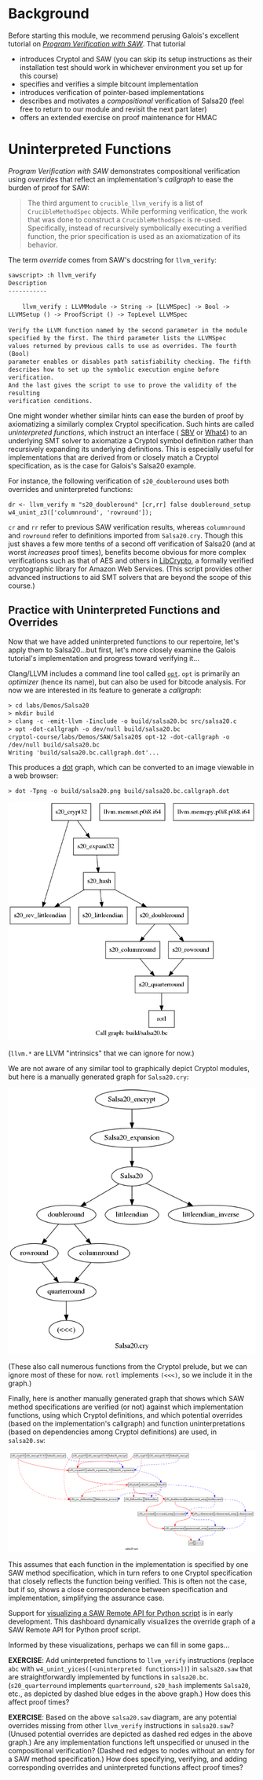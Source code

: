 # Background

Before starting this module, we recommend perusing Galois's excellent
tutorial on
[_Program Verification with SAW_](https://saw.galois.com/intro/index.html).
That tutorial
  * introduces Cryptol and SAW
    (you can skip its setup instructions as their installation test
	should work in whichever environment you set up for this course)
  * specifies and verifies a simple bitcount implementation
  * introduces verification of pointer-based implementations
  * describes and motivates a _compositional_ verification of Salsa20
    (feel free to return to our module and revisit the next part later)
  * offers an extended exercise on proof maintenance for HMAC

# Uninterpreted Functions

_Program Verification with SAW_ demonstrates compositional verification
using _overrides_ that reflect an implementation's _callgraph_ to ease
the burden of proof for SAW:

> The third argument to `crucible_llvm_verify` is a list of
> `CrucibleMethodSpec` objects. While performing verification, the work
> that was done to construct a `CrucibleMethodSpec` is re-used.
> Specifically, instead of recursively symbolically executing a
> verified function, the prior specification is used as an
> axiomatization of its behavior.

The term _override_ comes from SAW's docstring for `llvm_verify`:

```SAW
sawscript> :h llvm_verify
Description
-----------

    llvm_verify : LLVMModule -> String -> [LLVMSpec] -> Bool -> LLVMSetup () -> ProofScript () -> TopLevel LLVMSpec

Verify the LLVM function named by the second parameter in the module
specified by the first. The third parameter lists the LLVMSpec
values returned by previous calls to use as overrides. The fourth (Bool)
parameter enables or disables path satisfiability checking. The fifth
describes how to set up the symbolic execution engine before verification.
And the last gives the script to use to prove the validity of the resulting
verification conditions.
```

One might wonder whether similar hints can ease the burden of proof by
axiomatizing a similarly complex Cryptol specification. Such hints are
called _uninterpreted functions_, which instruct an interface (
[SBV](http://leventerkok.github.io/sbv/) or
[What4](https://github.com/GaloisInc/what4)) to an underlying SMT
solver to axiomatize a Cryptol symbol definition rather than
recursively expanding its underlying definitions. This is especially
useful for implementations that are derived from or closely match a
Cryptol specification, as is the case for Galois's Salsa20 example.

For instance, the following verification of `s20_doubleround` uses both
overrides and uninterpreted functions:

```SAW
dr <- llvm_verify m "s20_doubleround" [cr,rr] false doubleround_setup w4_unint_z3(['columnround', 'rowround']);
```

`cr` and `rr` refer to previous SAW verification results, whereas
`columnround` and `rowround` refer to definitions imported from
`Salsa20.cry`. Though this just shaves a few more tenths of a second
off verification of Salsa20 (and at worst *increases* proof times),
benefits become obvious for more complex verifications such as that of
AES and others in
[LibCrypto](https://github.com/awslabs/aws-lc-verification/blob/master/SAW/proof/AES/AES.saw),
a formally verified cryptographic library for Amazon Web
Services. (This script provides other advanced instructions to aid
SMT solvers that are beyond the scope of this course.)


## Practice with Uninterpreted Functions and Overrides

Now that we have added uninterpreted functions to our repertoire, let's
apply them to Salsa20...but first, let's more closely examine the
Galois tutorial's implementation and progress toward verifying it...

Clang/LLVM includes a command line tool called
[`opt`](https://llvm.org/docs/CommandGuide/opt.html). `opt` is
primarily an _optimizer_ (hence its name), but can also be used for
bitcode analysis. For now we are interested in its feature to generate
a _callgraph_:

```
> cd labs/Demos/Salsa20
> mkdir build
> clang -c -emit-llvm -Iinclude -o build/salsa20.bc src/salsa20.c
> opt -dot-callgraph -o dev/null build/salsa20.bc
cryptol-course/labs/Demos/SAW/Salsa20$ opt-12 -dot-callgraph -o /dev/null build/salsa20.bc
Writing 'build/salsa20.bc.callgraph.dot'...
```

This produces a [dot](https://graphviz.org/doc/info/lang.html) graph,
which can be converted to an image viewable in a web browser:

```
> dot -Tpng -o build/salsa20.png build/salsa20.bc.callgraph.dot
```

<a href="../../../../misc/salsa20.bc.png">
    <img class="center" src="../../../../misc/salsa20.bc.png" alt="salsa20.bc call graph">
</a>

(`llvm.*` are LLVM "intrinsics" that we can ignore for now.)

We are not aware of any similar tool to graphically depict Cryptol
modules, but here is a manually generated graph for `Salsa20.cry`:

<a href="../../../../misc/Salsa20.cry.png">
    <img class="center" src="../../../../misc/Salsa20.cry.png" alt="Salsa20.cry partial dependency graph">
</a>

(These also call numerous functions from the Cryptol prelude, but we
can ignore most of these for now. `rotl` implements `(<<<)`, so we
include it in the graph.)

Finally, here is another manually generated graph that shows which SAW
method specifications are verified (or not) against which
implementation functions, using which Cryptol definitions, and which
potential overrides (based on the implementation's callgraph) and
function uninterpretations (based on dependencies among Cryptol
definitions) are used, in `salsa20.sw`:

<a href="../../../../salsa20.saw.png">
    <img class="center" src="../../../../misc/salsa20.saw.png" alt="salsa20.saw verification/override graph">
</a>

This assumes that each function in the implementation is specified by
one SAW method specification, which in turn refers to one Cryptol
specification that closely reflects the function being verified. This
is often not the case, but if so, shows a close correspondence between
specification and implementation, simplifying the assurance case.

Support for
[visualizing a SAW Remote API for Python script](https://github.com/GaloisInc/saw-script/issues/1664)
is in early development. This dashboard dynamically visualizes the
override graph of a SAW Remote API for Python proof script.

Informed by these visualizations, perhaps we can fill in some gaps...

**EXERCISE**: Add uninterpreted functions to `llvm_verify` instructions
(replace `abc` with `w4_unint_yices([<uninterpreted functions>])`) in
`salsa20.saw` that are straightforwardly implemented by functions in
`salsa20.bc`. (`s20_quarterround` implements `quarterround`, `s20_hash`
implements `Salsa20`, etc., as depicted by dashed blue edges in the
above graph.) How does this affect proof times?

**EXERCISE**: Based on the above `salsa20.saw` diagram, are any
potential overrides missing from other `llvm_verify` instructions in
`salsa20.saw`? (Unused potential overrides are depicted as dashed red
edges in the above graph.) Are any implementation functions left
unspecified or unused in the compositional verification? (Dashed red
edges to nodes without an entry for a SAW method specification.) How
does specifying, verifying, and adding corresponding overrides and
uninterpreted functions affect proof times?

